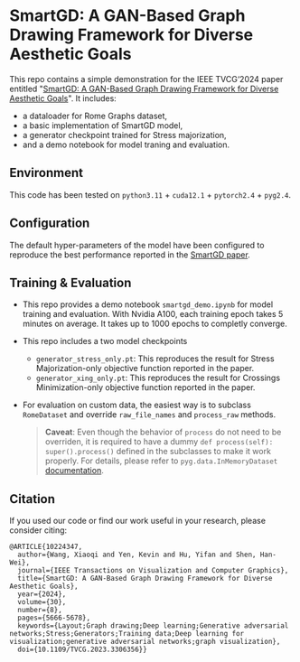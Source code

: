 # SmartGD: A GAN-Based Graph Drawing Framework for Diverse Aesthetic Goals
This repo contains a simple demonstration for the IEEE TVCG‘2024 paper entitled "[SmartGD: A GAN-Based Graph Drawing Framework for Diverse Aesthetic Goals](https://ieeexplore.ieee.org/document/10224347)". It includes:

* a dataloader for Rome Graphs dataset,
* a basic implementation of SmartGD model,
* a generator checkpoint trained for Stress majorization,
* and a demo notebook for model traning and evaluation.

## Environment
This code has been tested on `python3.11` + `cuda12.1` + `pytorch2.4` + `pyg2.4`. 

## Configuration
The default hyper-parameters of the model have been configured to reproduce the best performance reported in the [SmartGD paper](https://ieeexplore.ieee.org/document/10224347). 

## Training & Evaluation
* This repo provides a demo notebook `smartgd_demo.ipynb` for model training and evaluation. With Nvidia A100, each training epoch takes 5 minutes on average. It takes up to 1000 epochs to completly converge.

* This repo includes a two model checkpoints
  * `generator_stress_only.pt`: This reproduces the result for Stress Majorization-only objective function reported in the paper.
  * `generator_xing_only.pt`: This reproduces the result for Crossings Minimization-only objective function reported in the paper.

* For evaluation on custom data, the easiest way is to subclass `RomeDataset` and override `raw_file_names` and `process_raw` methods.
    > **Caveat**: Even though the behavior of `process` do not need to be overriden, it is required to have a dummy `def process(self): super().process()` defined in the subclasses to make it work properly. For details, please refer to `pyg.data.InMemoryDataset` [documentation](https://pytorch-geometric.readthedocs.io/en/latest/modules/data.html#torch_geometric.data.InMemoryDataset).

## Citation
If you used our code or find our work useful in your research, please consider citing:
```
@ARTICLE{10224347,
  author={Wang, Xiaoqi and Yen, Kevin and Hu, Yifan and Shen, Han-Wei},
  journal={IEEE Transactions on Visualization and Computer Graphics}, 
  title={SmartGD: A GAN-Based Graph Drawing Framework for Diverse Aesthetic Goals}, 
  year={2024},
  volume={30},
  number={8},
  pages={5666-5678},
  keywords={Layout;Graph drawing;Deep learning;Generative adversarial networks;Stress;Generators;Training data;Deep learning for visualization;generative adversarial networks;graph visualization},
  doi={10.1109/TVCG.2023.3306356}}
```
